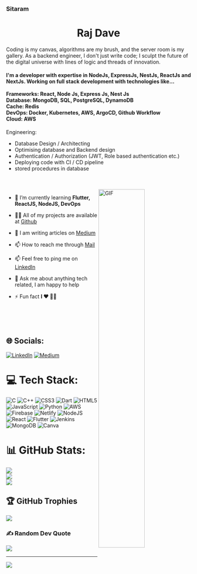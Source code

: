 ### Sitaram


<h1 align="center">Raj Dave</h1>

<p>Coding is my canvas, algorithms are my brush, and the server room is my gallery. As a backend engineer, I don't just write code; I sculpt the future of the digital universe with lines of logic and threads of innovation.</p>

<h4 align="justify">I'm a developer with expertise in NodeJs, ExpressJs, NestJs, ReactJs and NextJs.
Working on full stack development with technologies like... <br /> <br />
Frameworks: React, Node Js, Express Js, Nest Js<br />
Database: MongoDB, SQL, PostgreSQL, DynamoDB<br />
Cache: Redis<br />
DevOps: Docker, Kubernetes, AWS, ArgoCD, Github Workflow <br />
Cloud: AWS<br />
</h4>

Engineering: 
- Database Design / Architecting
- Optimising database and Backend design
- Authentication / Authorization (JWT, Role based authentication etc.)
- Deploying code with CI / CD pipeline
- stored procedures in database

  
<br />
<br />

<img align="right" alt="GIF" src="assets/programmer.gif" width="50%" />

- 🌱 I’m currently learning **Flutter, ReactJS, NodeJS, DevOps**

- 👨‍💻 All of my projects are available at [Github](https://github.com/Raj-Dave-1?tab=repositories)

- 📝 I am writing articles on [Medium](https://medium.com/@rajdave03rh)

- 📫 How to reach me through [Mail](mailto:rajdave03rh@gmail.com)

- 📫 Feel free to ping me on [LinkedIn](https://www.linkedin.com/in/omns-raj/)

- 💬 Ask me about anything tech related, I am happy to help

- ⚡ Fun fact **I ❤️ 👨‍💻**

<br/>
<br/>
<br/>

## 🌐 Socials:
[![LinkedIn](https://img.shields.io/badge/LinkedIn-%230077B5.svg?logo=linkedin&logoColor=white)](https://linkedin.com/in/omns-raj) [![Medium](https://img.shields.io/badge/Medium-12100E?logo=medium&logoColor=white)](https://medium.com/@rajdave03rh) 

# 💻 Tech Stack:
![C](https://img.shields.io/badge/c-%2300599C.svg?style=for-the-badge&logo=c&logoColor=white) ![C++](https://img.shields.io/badge/c++-%2300599C.svg?style=for-the-badge&logo=c%2B%2B&logoColor=white) ![CSS3](https://img.shields.io/badge/css3-%231572B6.svg?style=for-the-badge&logo=css3&logoColor=white) ![Dart](https://img.shields.io/badge/dart-%230175C2.svg?style=for-the-badge&logo=dart&logoColor=white) ![HTML5](https://img.shields.io/badge/html5-%23E34F26.svg?style=for-the-badge&logo=html5&logoColor=white) ![JavaScript](https://img.shields.io/badge/javascript-%23323330.svg?style=for-the-badge&logo=javascript&logoColor=%23F7DF1E) ![Python](https://img.shields.io/badge/python-3670A0?style=for-the-badge&logo=python&logoColor=ffdd54) ![AWS](https://img.shields.io/badge/AWS-%23FF9900.svg?style=for-the-badge&logo=amazon-aws&logoColor=white) ![Firebase](https://img.shields.io/badge/firebase-%23039BE5.svg?style=for-the-badge&logo=firebase) ![Netlify](https://img.shields.io/badge/netlify-%23000000.svg?style=for-the-badge&logo=netlify&logoColor=#00C7B7) ![NodeJS](https://img.shields.io/badge/node.js-6DA55F?style=for-the-badge&logo=node.js&logoColor=white) ![React](https://img.shields.io/badge/react-%2320232a.svg?style=for-the-badge&logo=react&logoColor=%2361DAFB) ![Flutter](https://img.shields.io/badge/Flutter-%2302569B.svg?style=for-the-badge&logo=Flutter&logoColor=white) ![Jenkins](https://img.shields.io/badge/jenkins-%232C5263.svg?style=for-the-badge&logo=jenkins&logoColor=white) ![MongoDB](https://img.shields.io/badge/MongoDB-%234ea94b.svg?style=for-the-badge&logo=mongodb&logoColor=white) ![Canva](https://img.shields.io/badge/Canva-%2300C4CC.svg?style=for-the-badge&logo=Canva&logoColor=white)
# 📊 GitHub Stats:
![](https://github-readme-stats.vercel.app/api?username=Raj-Dave-1&theme=blueberry&hide_border=false&include_all_commits=true&count_private=true)<br/>
![](https://github-readme-streak-stats.herokuapp.com/?user=Raj-Dave-1&theme=blueberry&hide_border=false)<br/>
![](https://github-readme-stats.vercel.app/api/top-langs/?username=Raj-Dave-1&theme=blueberry&hide_border=false&include_all_commits=true&count_private=true&layout=compact)

## 🏆 GitHub Trophies
![](https://github-profile-trophy.vercel.app/?username=Raj-Dave-1&theme=onestar&no-frame=true&no-bg=true&margin-w=4)

### ✍️ Random Dev Quote
![](https://quotes-github-readme.vercel.app/api?type=horizontal&theme=radical)

---
[![](https://visitcount.itsvg.in/api?id=Raj-Dave-1&icon=0&color=0)](https://visitcount.itsvg.in)

<!-- Proudly created with GPRM ( https://gprm.itsvg.in ) -->
